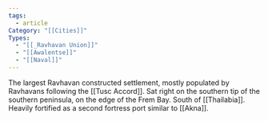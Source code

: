 ```yaml
---
tags:
  - article
Category: "[[Cities]]"
Types:
  - "[[_Ravhavan Union]]"
  - "[[Awalentse]]"
  - "[[Naval]]"
---
```

The largest Ravhavan constructed settlement, mostly populated by Ravhavans following the [[Tusc Accord]]. Sat right on the southern tip of the southern peninsula, on the edge of the Frem Bay. South of [[Thailabia]]. Heavily fortified as a second fortress port similar to [[Akna]].
